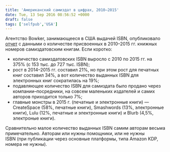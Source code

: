 ```yaml
---
title: 'Американский самиздат в цифрах, 2010–2015'
date: Tue, 13 Sep 2016 08:56:52 +0000
draft: false
tags: ['selfpub','USA']
---
```


Агентство Bowker, занимающееся в США выдачей ISBN, опубликовало [отчет](http://media.bowker.com/documents/bowker-selfpublishing-report2015.pdf) с данными о количестве присвоенных в 2010–2015 гг. книжных номеров самиздатовским книгам. Если коротко:

*   количество самиздатовских ISBN выросло с 2010 по 2015 гг. на 375% (с 153 тыс. до 727 тыс. ISBN);
*   рост в 2014–2015 гг. составил 21%, но при этом рост для печатных книг составил 34%, а вот количество выданных ISBN для электронных книг сократилась на 19%;
*   подавляющее количество ISBN для самиздата было продано через компании–посредники, на совсем маленьких издателей и самих авторов приходится только 7%;
*   главные монстры в 2015 г. (печатные и электронные книги) — CreateSpace (58%, печатные книги), Smashwords (13%, электронные книги), Lulu (12%, печатные и электронные книги) и Blurb (4,5%, электроные книги).

Сравнительно малое количество выданных ISBN самим авторам весьма примечательно. Авторам или нужны помощники, или не нужны ISBN (при публикации через основные платформы, типа Amazon KDP, номера не нужны).